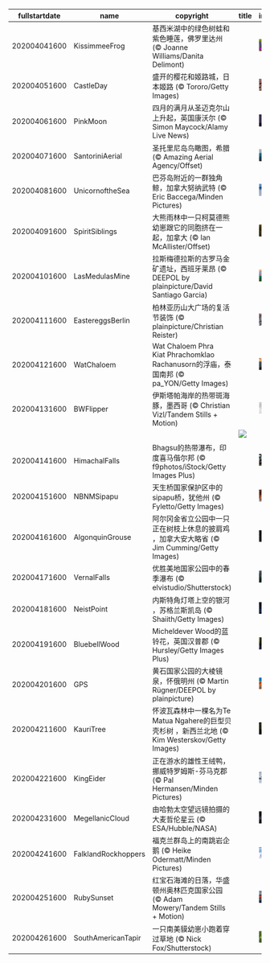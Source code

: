 |fullstartdate|name|copyright|title|image|
|--|--|--|--|--|
202004041600|KissimmeeFrog|基西米湖中的绿色树蛙和紫色睡莲，佛罗里达州 (© Joanne Williams/Danita Delimont)||![](/zh-CN/2020/04/202004041600KissimmeeFrog.jpg)|
202004051600|CastleDay|盛开的樱花和姬路城，日本姬路 (© Tororo/Getty Images)||![](/zh-CN/2020/04/202004051600CastleDay.jpg)|
202004061600|PinkMoon|四月的满月从圣迈克尔山上升起，英国康沃尔 (© Simon Maycock/Alamy Live News)||![](/zh-CN/2020/04/202004061600PinkMoon.jpg)|
202004071600|SantoriniAerial|圣托里尼岛鸟瞰图，希腊 (© Amazing Aerial Agency/Offset)||![](/zh-CN/2020/04/202004071600SantoriniAerial.jpg)|
202004081600|UnicornoftheSea|巴芬岛附近的一群独角鲸，加拿大努纳武特 (© Eric Baccega/Minden Pictures)||![](/zh-CN/2020/04/202004081600UnicornoftheSea.jpg)|
202004091600|SpiritSiblings|大熊雨林中一只柯莫德熊幼崽跟它的同胞挤在一起，加拿大 (© Ian McAllister/Offset)||![](/zh-CN/2020/04/202004091600SpiritSiblings.jpg)|
202004101600|LasMedulasMine|拉斯梅德拉斯的古罗马金矿遗址，西班牙莱昂 (© DEEPOL by plainpicture/David Santiago Garcia)||![](/zh-CN/2020/04/202004101600LasMedulasMine.jpg)|
202004111600|EastereggsBerlin|柏林亚历山大广场的复活节装饰 (© plainpicture/Christian Reister)||![](/zh-CN/2020/04/202004111600EastereggsBerlin.jpg)|
202004121600|WatChaloem|Wat Chaloem Phra Kiat Phrachomklao Rachanusorn的浮庙，泰国南邦 (© pa_YON/Getty Images)||![](/zh-CN/2020/04/202004121600WatChaloem.jpg)|
202004131600|BWFlipper|伊斯塔帕海岸的热带斑海豚，墨西哥 (© Christian Vizl/Tandem Stills + Motion)||![](/zh-CN/2020/04/202004131600BWFlipper.jpg)|
||||![](/zh-CN/2020/04/.jpg)|
202004141600|HimachalFalls|Bhagsu的热带瀑布，印度喜马偕尔邦 (© f9photos/iStock/Getty Images Plus)||![](/zh-CN/2020/04/202004141600HimachalFalls.jpg)|
202004151600|NBNMSipapu|天生桥国家保护区中的sipapu桥，犹他州 (© Fyletto/Getty Images)||![](/zh-CN/2020/04/202004151600NBNMSipapu.jpg)|
202004161600|AlgonquinGrouse|阿尔冈金省立公园中一只正在树枝上休息的披肩鸡 ，加拿大安大略省 (© Jim Cumming/Getty Images)||![](/zh-CN/2020/04/202004161600AlgonquinGrouse.jpg)|
202004171600|VernalFalls|优胜美地国家公园中的春季瀑布 (© elvistudio/Shutterstock)||![](/zh-CN/2020/04/202004171600VernalFalls.jpg)|
202004181600|NeistPoint|内斯特角灯塔上空的银河 ，苏格兰斯凯岛 (© Shaiith/Getty Images)||![](/zh-CN/2020/04/202004181600NeistPoint.jpg)|
202004191600|BluebellWood|Micheldever Wood的蓝铃花，英国汉普郡 (© Hursley/Getty Images Plus)||![](/zh-CN/2020/04/202004191600BluebellWood.jpg)|
202004201600|GPS|黄石国家公园的大棱镜泉，怀俄明州 (© Martin Rügner/DEEPOL by plainpicture)||![](/zh-CN/2020/04/202004201600GPS.jpg)|
202004211600|KauriTree|怀波瓦森林中一棵名为Te Matua Ngahere的巨型贝壳杉树 ，新西兰北地 (© Kim Westerskov/Getty Images)||![](/zh-CN/2020/04/202004211600KauriTree.jpg)|
202004221600|KingEider|正在游水的雄性王绒鸭，挪威特罗姆斯-芬马克郡 (© Pal Hermansen/Minden Pictures)||![](/zh-CN/2020/04/202004221600KingEider.jpg)|
202004231600|MegellanicCloud|由哈勃太空望远镜拍摄的大麦哲伦星云 (© ESA/Hubble/NASA)||![](/zh-CN/2020/04/202004231600MegellanicCloud.jpg)|
202004241600|FalklandRockhoppers|福克兰群岛上的南跳岩企鹅 (© Heike Odermatt/Minden Pictures)||![](/zh-CN/2020/04/202004241600FalklandRockhoppers.jpg)|
202004251600|RubySunset|红宝石海滩的日落，华盛顿州奥林匹克国家公园 (© Adam Mowery/Tandem Stills + Motion)||![](/zh-CN/2020/04/202004251600RubySunset.jpg)|
202004261600|SouthAmericanTapir|一只南美貘幼崽小跑着穿过草地 (© Nick Fox/Shutterstock)||![](/zh-CN/2020/04/202004261600SouthAmericanTapir.jpg)|
